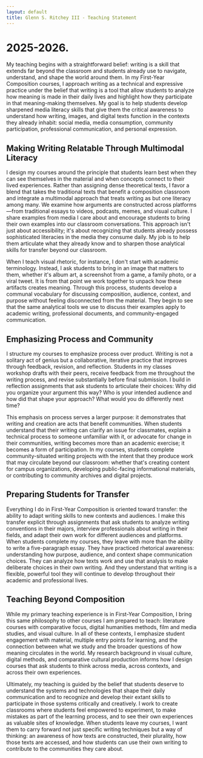 ```yaml
---
layout: default
title: Glenn S. Ritchey III - Teaching Statement
---
```

# 2025-2026.
My teaching begins with a straightforward belief: writing is a skill that extends far beyond the classroom and students already use to navigate, understand, and shape the world around them. In my First-Year Composition courses, I approach writing as a technical and expressive practice under the belief that writing is a tool that allow students to analyze how meaning is made in their daily lives and highlight how they participate in that meaning-making themselves. My goal is to help students develop sharpened media literacy skills that give them the critical awareness to understand how writing, images, and digital texts function in the contexts they already inhabit: social media, media consumption, community participation, professional communication, and personal expression.
## Making Writing Relatable Through Multimodal Literacy
I design my courses around the principle that students learn best when they can see themselves in the material and when concepts connect to their lived experiences. Rather than assigning dense theoretical texts, I favor a blend that takes the traditional texts that benefit a composition classroom and integrate a multimodal approach that treats writing as but one literacy among many. We examine how arguments are constructed across platforms—from traditional essays to videos, podcasts, memes, and visual culture. I share examples from media I care about and encourage students to bring their own examples into our classroom conversations. This approach isn't just about accessibility; it's about recognizing that students already possess sophisticated literacies in the media they consume daily. My job is to help them articulate what they already know and to sharpen those analytical skills for transfer beyond our classroom.

When I teach visual rhetoric, for instance, I don't start with academic terminology. Instead, I ask students to bring in an image that matters to them, whether it's album art, a screenshot from a game, a family photo, or a viral tweet. It is from that point we work together to unpack how these artifacts creates meaning. Through this process, students develop a communal vocabulary for discussing composition, audience, context, and purpose without feeling disconnected from the material. They begin to see that the same analytical tools we use to discuss their examples apply to academic writing, professional documents, and community-engaged communication.
## Emphasizing Process and Community
I structure my courses to emphasize process over product. Writing is not a solitary act of genius but a collaborative, iterative practice that improves through feedback, revision, and reflection. Students in my classes workshop drafts with their peers, receive feedback from me throughout the writing process, and revise substantially before final submission. I build in reflection assignments that ask students to articulate their choices: Why did you organize your argument this way? Who is your intended audience and how did that shape your approach? What would you do differently next time?

This emphasis on process serves a larger purpose: it demonstrates that writing and creation are acts that benefit communities. When students understand that their writing can clarify an issue for classmates, explain a technical process to someone unfamiliar with it, or advocate for change in their communities, writing becomes more than an academic exercise; it becomes a form of participation. In my courses, students complete community-situated writing projects with the intent that they produce work that may circulate beyond our classroom: whether that's creating content for campus organizations, developing public-facing informational materials, or contributing to community archives and digital projects.
## Preparing Students for Transfer
Everything I do in First-Year Composition is oriented toward transfer: the ability to adapt writing skills to new contexts and audiences. I make this transfer explicit through assignments that ask students to analyze writing conventions in their majors, interview professionals about writing in their fields, and adapt their own work for different audiences and platforms. When students complete my courses, they leave with more than the ability to write a five-paragraph essay. They have practiced rhetorical awareness: understanding how purpose, audience, and context shape communication choices. They can analyze how texts work and use that analysis to make deliberate choices in their own writing. And they understand that writing is a flexible, powerful tool they will continue to develop throughout their academic and professional lives.
## Teaching Beyond Composition
While my primary teaching experience is in First-Year Composition, I bring this same philosophy to other courses I am prepared to teach: literature courses with comparative focus, digital humanities methods, film and media studies, and visual culture. In all of these contexts, I emphasize student engagement with material, multiple entry points for learning, and the connection between what we study and the broader questions of how meaning circulates in the world. My research background in visual culture, digital methods, and comparative cultural production informs how I design courses that ask students to think across media, across contexts, and across their own experiences.

Ultimately, my teaching is guided by the belief that students deserve to understand the systems and technologies that shape their daily communication and to recognize and develop their extant skills to participate in those systems critically and creatively. I work to create classrooms where students feel empowered to experiment, to make mistakes as part of the learning process, and to see their own experiences as valuable sites of knowledge. When students leave my courses, I want them to carry forward not just specific writing techniques but a way of thinking: an awareness of how texts are constructed, their plurality, how those texts are accessed, and how students can use their own writing to contribute to the communities they care about.